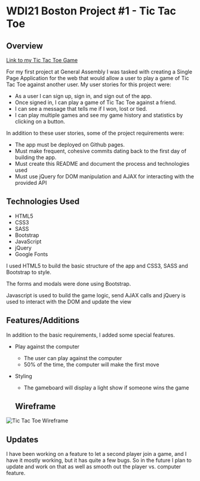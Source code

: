 # WDI21 Boston Project \#1 - Tic Tac Toe

## Overview

[Link to my Tic Tac Toe Game](https://derekbmcintire.github.io/tic-tac-toe-wdi-project/)

For my first project at General Assembly I was tasked with creating a Single
Page Application for the web that would allow a user to play a game of Tic Tac
Toe against another user.  My user stories for this project were:

- As a user I can sign up, sign in, and sign out of the app.
- Once signed in, I can play a game of Tic Tac Toe against a friend.
- I can see a message that tells me if I won, lost or tied.
- I can play multiple games and see my game history and statistics by clicking
 on a button.

In addition to these user stories, some of the project requirements were:

- The app must be deployed on Github pages.
- Must make frequent, cohesive commits dating back to the first day of building the app.
- Must create this README and document the process and technologies used
- Must use jQuery for DOM manipulation and AJAX for interacting with the provided API

## Technologies Used

- HTML5
- CSS3
- SASS
- Bootstrap
- JavaScript
- jQuery
- Google Fonts

I used HTML5 to build the basic structure of the app and CSS3, SASS and Bootstrap to style.

The forms and modals were done using Bootstrap.

Javascript is used to build the game logic, send AJAX calls and jQuery is used to interact with the DOM and update the view

## Features/Additions

In addition to the basic requirements, I added some special features.

- Play against the computer
  - The user can play against the computer
  - 50% of the time, the computer will make the first move
- Styling
  - The gameboard will display a light show if someone wins the game

  ## Wireframe
![Tic Tac Toe Wireframe](https://c1.staticflickr.com/5/4555/38186861432_20845afb1a_z.jpg)

## Updates
I have been working on a feature to let a second player join a game, and I have it mostly working, but it has quite a few bugs.  So in the future I plan to update and work on that as well as smooth out the player vs. computer feature.
